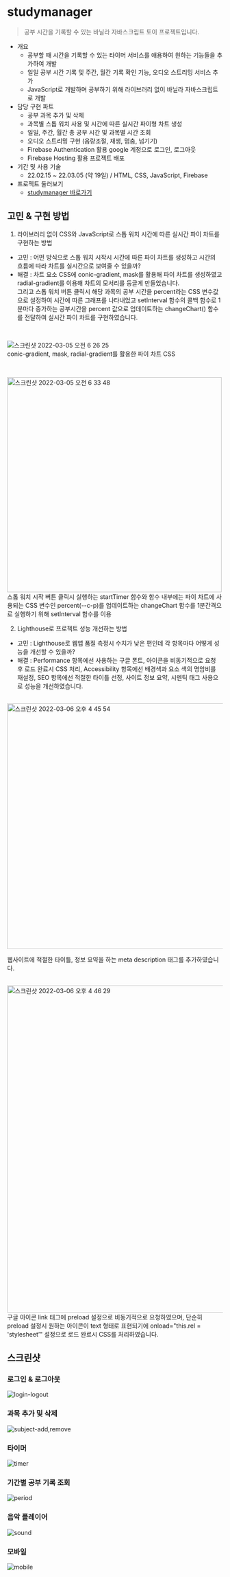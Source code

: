 # studymanager
> 공부 시간을 기록할 수 있는 바닐라 자바스크립트 토이 프로젝트입니다.
  
- 개요
  - 공부할 때 시간을 기록할 수 있는 타이머 서비스를 애용하여 원하는 기능들을 추가하여 개발
  - 일일 공부 시간 기록 및 주간, 월간 기록 확인 기능, 오디오 스트리밍 서비스 추가
  - JavaScript로 개발하며 공부하기 위해 라이브러리 없이 바닐라 자바스크립트로 개발
- 담당 구현 파트
  - 공부 과목 추가 및 삭제
  - 과목별 스톱 워치 사용 및 시간에 따른 실시간 파이형 차트 생성
  - 일일, 주간, 월간 총 공부 시간 및 과목별 시간 조회
  - 오디오 스트리밍 구현 (음량조절, 재생, 멈춤, 넘기기)
  - Firebase Authentication 활용 google 계정으로 로그인, 로그아웃 
  - Firebase Hosting 활용 프로젝트 배포
- 기간 및 사용 기술
  - 22.02.15 ~ 22.03.05 (약 19일) / HTML, CSS, JavaScript, Firebase
- 프로젝트 둘러보기
  - [studymanager 바로가기](https://studymanager-jy.web.app/)

## 고민 & 구현 방법
1. 라이브러리 없이 CSS와 JavaScript로 스톱 워치 시간에 따른 실시간 파이 차트를 구현하는 방법
  - 고민 : 어떤 방식으로 스톱 워치 시작시 시간에 따른 파이 차트를 생성하고 시간의 흐름에 따라 차트를 실시간으로 보여줄 수 있을까?
  - 해결 : 차트 요소 CSS에 conic-gradient, mask를 활용해 파이 차트를 생성하였고 radial-gradient를 이용해 차트의 모서리를 둥글게 만들었습니다. <br/>그리고 스톱 워치 버튼 클릭시 해당 과목의 공부 시간을 percent라는 CSS 변수값으로 설정하여 시간에 따른 그래프를 나타내었고 setInterval 함수의 콜백 함수로 1분마다 증가하는 공부시간을 percent 값으로 업데이트하는 changeChart() 함수를 전달하여 실시간 파이 차트를 구현하였습니다.  

<br/>

![스크린샷 2022-03-05 오전 6 26 25](https://user-images.githubusercontent.com/77538818/156843907-c4965142-773b-4154-a009-8b6b75721933.png)   
 conic-gradient, mask, radial-gradient를 활용한 파이 차트 CSS   
 
 <br/>
 
<img width="501" alt="스크린샷 2022-03-05 오전 6 33 48" src="https://user-images.githubusercontent.com/77538818/156845135-d263444b-1f27-4e92-a18c-ed57d8d6f27a.png"> <br/>        스톱 워치 시작 버튼 클릭시 실행하는 startTimer 함수와 함수 내부에는 파이 차트에 사용되는 CSS 변수인 percent(--c-p)를 업데이트하는 changeChart 함수를 1분간격으로 실행하기 위해 setInterval 함수를 이용 

2. Lighthouse로 프로젝트 성능 개선하는 방법
  - 고민 : Lighthouse로 웹앱 품질 측정시 수치가 낮은 편인데 각 항목마다 어떻게 성능을 개선할 수 있을까?
  - 해결 : Performance 항목에선 사용하는 구글 폰트, 아이콘을 비동기적으로 요청 후 로드 완료시 CSS 처리, Accessibility 항목에선 배경색과 요소 색의 명암비를 재설정, SEO 항목에선 적절한 타이틀 선정, 사이트 정보 요약, 시멘틱 태그 사용으로 성능을 개선하였습니다.

<br/>

<img width="572" alt="스크린샷 2022-03-06 오후 4 45 54" src="https://user-images.githubusercontent.com/77538818/156944026-203c8203-67f9-4a3e-a0e1-96af6e409297.png"> 

웹사이트에 적절한 타이틀, 정보 요약을 하는 meta description 태그를 추가하였습니다.

<br/>

<img width="762" alt="스크린샷 2022-03-06 오후 4 46 29" src="https://user-images.githubusercontent.com/77538818/156914073-5b0c5829-fae6-4e89-a713-ee65c730ca33.png"> 
   구글 아이콘 link 태그에 preload 설정으로 비동기적으로 요청하였으며, 단순히 preload 설정시 원하는 아이콘이 text 형태로 표현되기에 onload="this.rel = 'stylesheet’" 설정으로 로드 완료시 CSS를 처리하였습니다.

## 스크린샷
### 로그인 & 로그아웃
![login-logout](https://user-images.githubusercontent.com/77538818/156945466-df222e4c-daf6-4cda-b8d8-6ae6666773d3.gif)

### 과목 추가 및 삭제
![subject-add,remove](https://user-images.githubusercontent.com/77538818/156945464-636af5d8-412a-49c1-9836-fb31a032fd5e.gif)

### 타이머
![timer](https://user-images.githubusercontent.com/77538818/156945461-d2b8bea2-aa76-4ea0-82f7-19e1fc6b3c07.gif)

### 기간별 공부 기록 조회
![period](https://user-images.githubusercontent.com/77538818/156945460-2f0224a8-91f0-46b5-adef-aab812817c7c.gif)

### 음악 플레이어
![sound](https://user-images.githubusercontent.com/77538818/156945456-b7abcf8c-afba-4260-96e3-598d55ad8590.gif)

### 모바일
![mobile](https://user-images.githubusercontent.com/77538818/156945926-f35841be-5c13-4634-84b0-f838eb6fb24e.gif)
